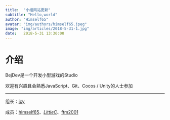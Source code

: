 ```yaml
---
title:  "小组网站更新"
subtitle: "Hello,world"
author: "Himself65"
avatar: "img/authors/himself65.jpeg"
image: "img/articles/2018-5-31-1.jpg"
date:   2018-5-31 13:30:00
---
```

# 介绍

BejDev是一个开发小型游戏的Studio

欢迎有兴趣且会熟悉JavaScript、Git、Cocos / Unity的人士参加

---

组长：[icy](https://github.com/icy-blue)

成员：[himself65](https://github.com/Himself65)、[_LittleC_](https://github.com/HappyLittleC233)、[ftm2001](https://github.com/ftm2001)
